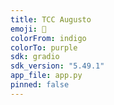 ```yaml
---
title: TCC Augusto
emoji: 🧠
colorFrom: indigo
colorTo: purple
sdk: gradio
sdk_version: "5.49.1"
app_file: app.py
pinned: false
---
```

